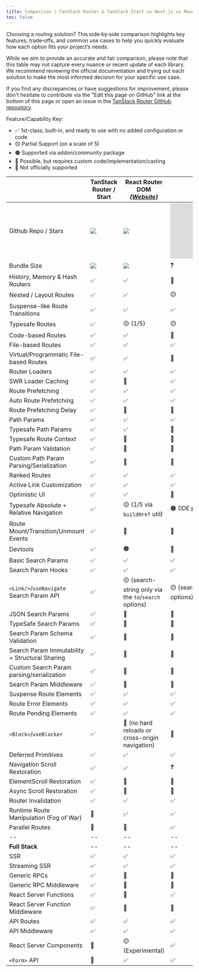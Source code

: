 ```yaml
---
title: Comparison | TanStack Router & TanStack Start vs Next.js vs React Router / Remix
toc: false
---
```


Choosing a routing solution? This side‑by‑side comparison highlights key features, trade‑offs, and common use cases to help you quickly evaluate how each option fits your project’s needs.

While we aim to provide an accurate and fair comparison, please note that this table may not capture every nuance or recent update of each library. We recommend reviewing the official documentation and trying out each solution to make the most informed decision for your specific use case.

If you find any discrepancies or have suggestions for improvement, please don't hesitate to contribute via the "Edit this page on GitHub" link at the bottom of this page or open an issue in the [TanStack Router GitHub repository](https://github.com/TanStack/router).

Feature/Capability Key:

- ✅ 1st-class, built-in, and ready to use with no added configuration or code
- 🟡 Partial Support (on a scale of 5)
- 🟠 Supported via addon/community package
- 🔶 Possible, but requires custom code/implementation/casting
- 🛑 Not officially supported

|                                                | TanStack Router / Start                          | React Router DOM [_(Website)_][router]                | Next.JS [_(Website)_][nextjs]                         |
| ---------------------------------------------- | ------------------------------------------------ | ----------------------------------------------------- | ----------------------------------------------------- |
| Github Repo / Stars                            | [![][stars-tanstack-router]][gh-tanstack-router] | [![][stars-router]][gh-router]                        | [![][stars-nextjs]][gh-nextjs]                        |
| Bundle Size                                    | [![][bp-tanstack-router]][bpl-tanstack-router]   | [![][bp-router]][bpl-router]                          | ❓                                                    |
| History, Memory & Hash Routers                 | ✅                                               | ✅                                                    | 🛑                                                    |
| Nested / Layout Routes                         | ✅                                               | ✅                                                    | 🟡                                                    |
| Suspense-like Route Transitions                | ✅                                               | ✅                                                    | ✅                                                    |
| Typesafe Routes                                | ✅                                               | 🟡 (1/5)                                              | 🟡                                                    |
| Code-based Routes                              | ✅                                               | ✅                                                    | 🛑                                                    |
| File-based Routes                              | ✅                                               | ✅                                                    | ✅                                                    |
| Virtual/Programmatic File-based Routes         | ✅                                               | ✅                                                    | 🛑                                                    |
| Router Loaders                                 | ✅                                               | ✅                                                    | ✅                                                    |
| SWR Loader Caching                             | ✅                                               | 🛑                                                    | ✅                                                    |
| Route Prefetching                              | ✅                                               | ✅                                                    | ✅                                                    |
| Auto Route Prefetching                         | ✅                                               | ✅                                                    | ✅                                                    |
| Route Prefetching Delay                        | ✅                                               | 🔶                                                    | 🛑                                                    |
| Path Params                                    | ✅                                               | ✅                                                    | ✅                                                    |
| Typesafe Path Params                           | ✅                                               | ✅                                                    | 🛑                                                    |
| Typesafe Route Context                         | ✅                                               | 🛑                                                    | 🛑                                                    |
| Path Param Validation                          | ✅                                               | 🛑                                                    | 🛑                                                    |
| Custom Path Param Parsing/Serialization        | ✅                                               | 🛑                                                    | 🛑                                                    |
| Ranked Routes                                  | ✅                                               | ✅                                                    | ✅                                                    |
| Active Link Customization                      | ✅                                               | ✅                                                    | ✅                                                    |
| Optimistic UI                                  | ✅                                               | ✅                                                    | 🔶                                                    |
| Typesafe Absolute + Relative Navigation        | ✅                                               | 🟡 (1/5 via `buildHref` util)                         | 🟠 (IDE plugin)                                       |
| Route Mount/Transition/Unmount Events          | ✅                                               | 🛑                                                    | 🛑                                                    |
| Devtools                                       | ✅                                               | 🟠                                                    | 🛑                                                    |
| Basic Search Params                            | ✅                                               | ✅                                                    | ✅                                                    |
| Search Param Hooks                             | ✅                                               | ✅                                                    | ✅                                                    |
| `<Link/>`/`useNavigate` Search Param API       | ✅                                               | 🟡 (search-string only via the `to`/`search` options) | 🟡 (search-string only via the `to`/`search` options) |
| JSON Search Params                             | ✅                                               | 🔶                                                    | 🔶                                                    |
| TypeSafe Search Params                         | ✅                                               | 🛑                                                    | 🛑                                                    |
| Search Param Schema Validation                 | ✅                                               | 🛑                                                    | 🛑                                                    |
| Search Param Immutability + Structural Sharing | ✅                                               | 🔶                                                    | 🛑                                                    |
| Custom Search Param parsing/serialization      | ✅                                               | 🔶                                                    | 🛑                                                    |
| Search Param Middleware                        | ✅                                               | 🛑                                                    | 🛑                                                    |
| Suspense Route Elements                        | ✅                                               | ✅                                                    | ✅                                                    |
| Route Error Elements                           | ✅                                               | ✅                                                    | ✅                                                    |
| Route Pending Elements                         | ✅                                               | ✅                                                    | ✅                                                    |
| `<Block>`/`useBlocker`                         | ✅                                               | 🔶 (no hard reloads or cross-origin navigation)       | 🛑                                                    |
| Deferred Primitives                            | ✅                                               | ✅                                                    | ✅                                                    |
| Navigation Scroll Restoration                  | ✅                                               | ✅                                                    | ❓                                                    |
| ElementScroll Restoration                      | ✅                                               | 🛑                                                    | 🛑                                                    |
| Async Scroll Restoration                       | ✅                                               | 🛑                                                    | 🛑                                                    |
| Router Invalidation                            | ✅                                               | ✅                                                    | ✅                                                    |
| Runtime Route Manipulation (Fog of War)        | 🛑                                               | ✅                                                    | ✅                                                    |
| Parallel Routes                                | 🛑                                               | 🛑                                                    | ✅                                                    |
| --                                             | --                                               | --                                                    | --                                                    |
| **Full Stack**                                 | --                                               | --                                                    | --                                                    |
| SSR                                            | ✅                                               | ✅                                                    | ✅                                                    |
| Streaming SSR                                  | ✅                                               | ✅                                                    | ✅                                                    |
| Generic RPCs                                   | ✅                                               | 🛑                                                    | 🛑                                                    |
| Generic RPC Middleware                         | ✅                                               | 🛑                                                    | 🛑                                                    |
| React Server Functions                         | ✅                                               | 🛑                                                    | ✅                                                    |
| React Server Function Middleware               | ✅                                               | 🛑                                                    | 🛑                                                    |
| API Routes                                     | ✅                                               | ✅                                                    | ✅                                                    |
| API Middleware                                 | ✅                                               | ✅                                                    | ✅                                                    |
| React Server Components                        | 🛑                                               | 🟡 (Experimental)                                     | ✅                                                    |
| `<Form>` API                                   | 🛑                                               | ✅                                                    | ✅                                                    |

[bp-tanstack-router]: https://badgen.net/bundlephobia/minzip/@tanstack/react-router
[bpl-tanstack-router]: https://bundlephobia.com/result?p=@tanstack/react-router
[gh-tanstack-router]: https://github.com/tanstack/router
[stars-tanstack-router]: https://img.shields.io/github/stars/tanstack/router?label=%F0%9F%8C%9F
[_]: _
[router]: https://github.com/remix-run/react-router
[bp-router]: https://badgen.net/bundlephobia/minzip/react-router
[gh-router]: https://github.com/remix-run/react-router
[stars-router]: https://img.shields.io/github/stars/remix-run/react-router?label=%F0%9F%8C%9F
[bpl-router]: https://bundlephobia.com/result?p=react-router
[bpl-history]: https://bundlephobia.com/result?p=history
[_]: _
[nextjs]: https://nextjs.org/docs/routing/introduction
[bp-nextjs]: https://badgen.net/bundlephobia/minzip/next.js?label=All
[gh-nextjs]: https://github.com/vercel/next.js
[stars-nextjs]: https://img.shields.io/github/stars/vercel/next.js?label=%F0%9F%8C%9F
[bpl-nextjs]: https://bundlephobia.com/result?p=next
